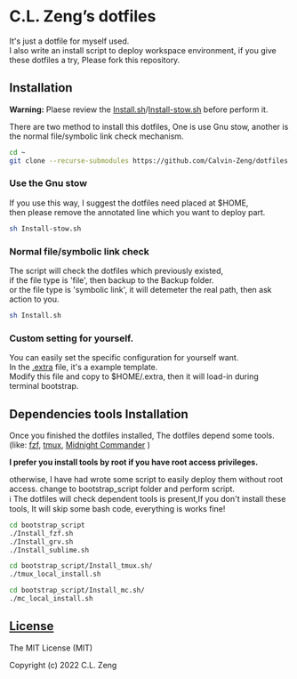 # C.L. Zeng’s dotfiles

It's just a dotfile for myself used.  
I also write an install script to deploy workspace environment, if you give these dotfiles a try, Please fork this repository.

## Installation

**Warning:** Plaese review the [Install.sh](Install.sh)/[Install-stow.sh](Install-stow.sh) before perform it.  
  
There are two method to install this dotfiles, One is use Gnu stow, another is the normal file/symbolic link check mechanism.  

```bash
cd ~
git clone --recurse-submodules https://github.com/Calvin-Zeng/dotfiles.git && cd dotfiles
```

### Use the Gnu stow

If you use this way, I suggest the dotfiles need placed at $HOME,  
then please remove the annotated line which you want to deploy part.  

```bash
sh Install-stow.sh
```

### Normal file/symbolic link check

The script will check the dotfiles which previously existed,  
if the file type is 'file', then backup to the Backup folder.  
or the file type is 'symbolic link', it will detemeter the real path, then ask action to you.  

```bash
sh Install.sh
```

### Custom setting for yourself.

You can easily set the specific configuration for yourself want.  
In the [.extra](bash_library/.extra.example) file, it's a example template.  
Modify this file and copy to $HOME/.extra, then it will load-in during terminal bootstrap.  

## Dependencies tools Installation

Once you finished the dotfiles installed, The dotfiles depend some tools.(like:
[fzf](https://github.com/junegunn/fzf),
[tmux](https://github.com/tmux/tmux),
[Midnight Commander](https://github.com/MidnightCommander/mc)
)

**I prefer you install tools by root if you have root access privileges.**  
  
otherwise, I have had wrote some script to easily deploy them without root access. change to bootstrap_script folder and perform script.  
:information_source: The dotfiles will check dependent tools is present,If you don't install these tools, It will skip some bash code, everything is works fine!  

```bash
cd bootstrap_script
./Install_fzf.sh
./Install_grv.sh
./Install_sublime.sh

cd bootstrap_script/Install_tmux.sh/
./tmux_local_install.sh

cd bootstrap_script/Install_mc.sh/
./mc_local_install.sh
```

[License](LICENSE)
------------------

The MIT License (MIT)

Copyright (c) 2022 C.L. Zeng
